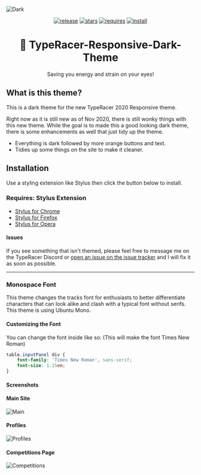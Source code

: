 ![Dark](https://github.com/Lachney/TypeRacer-Responsive-Dark-Theme/blob/master/assets/previews/racing.png?raw=true)

<center>

[![release](https://img.shields.io/github/v/release/Lachney/TypeRacer-Responsive-Dark-Theme?style=for-the-badge)](https://github.com/Lachney/TypeRacer-Responsive-Dark-Theme/releases)
[![stars](https://img.shields.io/github/stars/Lachney/TypeRacer-Responsive-Dark-Theme?style=for-the-badge)](https://github.com/Lachney/TypeRacer-Responsive-Dark-Theme/stargazers)
[![requires](https://img.shields.io/badge/REQUIRES-STYLUS-orange?style=for-the-badge)](https://github.com/openstyles/stylus#releases)
[![install](https://img.shields.io/badge/STYLUS-CLICK%20to%20INSTALL-blue?style=for-the-badge)](https://raw.githubusercontent.com/Lachney/TypeRacer-Responsive-Dark-Theme/master/css/responsive-dark.user.css)

</center>

<center><h1> 🌃 TypeRacer-Responsive-Dark-Theme</h1></center>
<center>Saving you energy and strain on your eyes!</center>

## What is this theme?

This is a dark theme for the new TypeRacer 2020 Responsive theme.

Right now as it is still new as of Nov 2020, there is still wonky things with this new theme. While the goal is to made this a good looking dark theme, there is some enhancements as well that just tidy up the theme.

* Everything is dark followed by more orange buttons and text.
* Tidies up some things on the site to make it cleaner.

##  Installation

Use a styling extension like Stylus then click the button below to install.

### Requires: Stylus Extension

* [Stylus for Chrome](https://chrome.google.com/webstore/detail/stylus/clngdbkpkpeebahjckkjfobafhncgmne)
* [Stylus for Firefox](https://addons.mozilla.org/en-US/firefox/addon/styl-us/)
* [Stylus for Opera](https://addons.opera.com/en/extensions/details/stylus/)

#### Issues

If you see something that isn't themed, please feel free to message me on the TypeRacer Discord or [open an issue on the issue tracker](https://github.com/Lachney/TypeRacer-Responsive-Dark-Theme/issues) and I will fix it as soon as possible.

---

### Monospace Font

This theme changes the tracks font for enthusiasts to better differentiate characters that can look alike and clash with a typical font without serifs. This theme is using Ubuntu Mono.

#### Customizing the Font

You can change the font inside like so: (This will make the font Times New Roman)

```css
table.inputPanel div {
    font-family: 'Times New Roman', sans-serif;
    font-size: 1.15em;
}
```

#### Screenshots

#### Main Site

![Main](https://github.com/Lachney/TypeRacer-Responsive-Dark-Theme/blob/master/assets/previews/main.png?raw=true)

#### Profiles

![Profiles](https://github.com/Lachney/TypeRacer-Responsive-Dark-Theme/blob/master/assets/previews/profiles.png?raw=true)

#### Competitions Page

![Competitions](https://github.com/Lachney/TypeRacer-Responsive-Dark-Theme/blob/master/assets/previews/competitions.png?raw=true)
